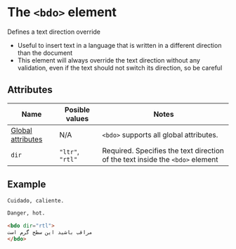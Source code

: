 # The `<bdo>` element
Defines a text direction override

- Useful to insert text in a language that is written in a different direction than the document
- This element will always override the text direction without any validation, even if the text should not switch its direction, so be careful

## Attributes
| Name | Posible values | Notes |
|-|-|-|
| [Global attributes](../first-steps/global-attributes.md) | N/A | `<bdo>` supports all global attributes. |
| `dir` | `"ltr"`, `"rtl"` | Required. Specifies the text direction of the text inside the `<bdo>` element |

## Example
```html
Cuidado, caliente.

Danger, hot.

<bdo dir="rtl">
مراقب باشید این سطح گرم است
</bdo>
```